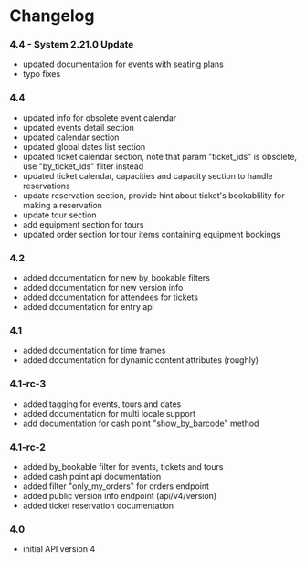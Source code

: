 # Changelog

### 4.4 - System 2.21.0 Update

- updated documentation for events with seating plans
- typo fixes

### 4.4

- updated info for obsolete event calendar
- updated events detail section
- updated calendar section
- updated global dates list section
- updated ticket calendar section, note that param "ticket_ids" is obsolete, use "by_ticket_ids" filter instead
- updated ticket calendar, capacities and capacity section to handle reservations
- update reservation section, provide hint about ticket's bookablility for making a reservation
- update tour section
- add equipment section for tours
- updated order section for tour items containing equipment bookings

### 4.2

- added documentation for new by_bookable filters
- added documentation for new version info
- added documentation for attendees for tickets
- added documentation for entry api

### 4.1

- added documentation for time frames
- added documentation for dynamic content attributes (roughly)


### 4.1-rc-3

- added tagging for events, tours and dates
- added documentation for multi locale support
- add documentation for cash point "show_by_barcode" method


### 4.1-rc-2

- added by_bookable filter for events, tickets and tours
- added cash point api documentation
- added filter "only_my_orders" for orders endpoint
- added public version info endpoint (api/v4/version)
- added ticket reservation documentation

### 4.0

- initial API version 4
